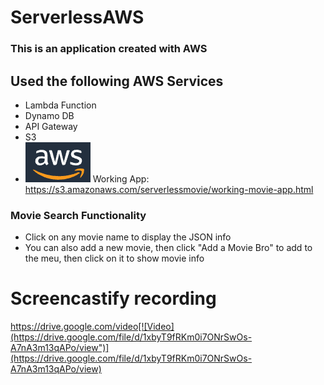 # ServerlessAWS

### This is an application created with AWS

## Used the following AWS Services
* Lambda Function
* Dynamo DB
* API Gateway
* S3
* ![image](aws.png)
Working App: https://s3.amazonaws.com/serverlessmovie/working-movie-app.html

### Movie Search Functionality
* Click on any movie name to display the JSON info
* You can also add a new movie, then click "Add a Movie Bro" to add to the meu, then click on it to show movie info

# Screencastify recording
https://drive.google.com/video[![Video](https://drive.google.com/file/d/1xbyT9fRKm0i7ONrSwOs-A7nA3m13qAPo/view")](https://drive.google.com/file/d/1xbyT9fRKm0i7ONrSwOs-A7nA3m13qAPo/view)